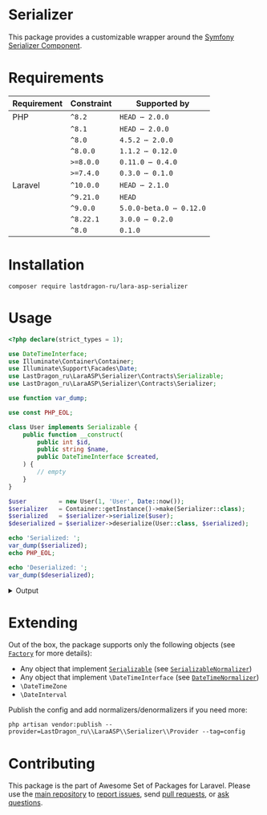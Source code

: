 # Serializer

This package provides a customizable wrapper around the [Symfony Serializer Component](https://symfony.com/doc/current/components/serializer.html).

[include:file]: ../../docs/shared/Requirements.md
[//]: # (start: 4aa299d1fd76a742656b8ab1b15d0ae7f7026ef1)
[//]: # (warning: Generated automatically. Do not edit.)

# Requirements

| Requirement  | Constraint          | Supported by |
|--------------|---------------------|------------------|
|  PHP  | `^8.2` |   `HEAD ⋯ 2.0.0`   |
|  | `^8.1` |   `HEAD ⋯ 2.0.0`   |
|  | `^8.0` |   `4.5.2 ⋯ 2.0.0`   |
|  | `^8.0.0` |   `1.1.2 ⋯ 0.12.0`   |
|  | `>=8.0.0` |   `0.11.0 ⋯ 0.4.0`   |
|  | `>=7.4.0` |   `0.3.0 ⋯ 0.1.0`   |
|  Laravel  | `^10.0.0` |   `HEAD ⋯ 2.1.0`   |
|  | `^9.21.0` |  `HEAD`   |
|  | `^9.0.0` |   `5.0.0-beta.0 ⋯ 0.12.0`   |
|  | `^8.22.1` |   `3.0.0 ⋯ 0.2.0`   |
|  | `^8.0` |  `0.1.0`   |

[//]: # (end: 4aa299d1fd76a742656b8ab1b15d0ae7f7026ef1)

# Installation

```shell
composer require lastdragon-ru/lara-asp-serializer
```

# Usage

```php
<?php declare(strict_types = 1);

use DateTimeInterface;
use Illuminate\Container\Container;
use Illuminate\Support\Facades\Date;
use LastDragon_ru\LaraASP\Serializer\Contracts\Serializable;
use LastDragon_ru\LaraASP\Serializer\Contracts\Serializer;

use function var_dump;

use const PHP_EOL;

class User implements Serializable {
    public function __construct(
        public int $id,
        public string $name,
        public DateTimeInterface $created,
    ) {
        // empty
    }
}

$user         = new User(1, 'User', Date::now());
$serializer   = Container::getInstance()->make(Serializer::class);
$serialized   = $serializer->serialize($user);
$deserialized = $serializer->deserialize(User::class, $serialized);

echo 'Serialized: ';
var_dump($serialized);
echo PHP_EOL;

echo 'Deserialized: ';
var_dump($deserialized);
```

<details><summary>Output</summary>

```plain
Serialized: string(64) "{"id":1,"name":"User","created":"2023-08-17T07:06:26.415+00:00"}"

Deserialized: object(Example\User)#470 (3) {
  ["id"]=>
  int(1)
  ["name"]=>
  string(4) "User"
  ["created"]=>
  object(Illuminate\Support\Carbon)#468 (19) {
    ["endOfTime":protected]=>
    bool(false)
    ["startOfTime":protected]=>
    bool(false)
    ["constructedObjectId":protected]=>
    string(32) "00000000000001d40000000000000000"
    ["localMonthsOverflow":protected]=>
    NULL
    ["localYearsOverflow":protected]=>
    NULL
    ["localStrictModeEnabled":protected]=>
    NULL
    ["localHumanDiffOptions":protected]=>
    NULL
    ["localToStringFormat":protected]=>
    NULL
    ["localSerializer":protected]=>
    NULL
    ["localMacros":protected]=>
    NULL
    ["localGenericMacros":protected]=>
    NULL
    ["localFormatFunction":protected]=>
    NULL
    ["localTranslator":protected]=>
    NULL
    ["dumpProperties":protected]=>
    array(3) {
      [0]=>
      string(4) "date"
      [1]=>
      string(13) "timezone_type"
      [2]=>
      string(8) "timezone"
    }
    ["dumpLocale":protected]=>
    NULL
    ["dumpDateProperties":protected]=>
    NULL
    ["date"]=>
    string(26) "2023-08-17 07:06:26.415000"
    ["timezone_type"]=>
    int(1)
    ["timezone"]=>
    string(6) "+00:00"
  }
}
```

</details>

# Extending

Out of the box, the package supports only the following objects (see [`Factory`](./src/Factory.php) for more details):

* Any object that implement [`Serializable`](./src/Contracts/Serializable.php) (see [`SerializableNormalizer`](./src/Normalizers/SerializableNormalizer.php))
* Any object that implement `\DateTimeInterface` (see [`DateTimeNormalizer`](./src/Normalizers/DateTimeNormalizer.php))
* `\DateTimeZone`
* `\DateInterval`

Publish the config and add normalizers/denormalizers if you need more:

```shell
php artisan vendor:publish --provider=LastDragon_ru\\LaraASP\\Serializer\\Provider --tag=config
```

[include:file]: ../../docs/shared/Contributing.md
[//]: # (start: 777f7598ee1b1a8c8fe67be6a3b7fce78a6e687e)
[//]: # (warning: Generated automatically. Do not edit.)

# Contributing

This package is the part of Awesome Set of Packages for Laravel. Please use the [main repository](https://github.com/LastDragon-ru/lara-asp) to [report issues](https://github.com/LastDragon-ru/lara-asp/issues), send [pull requests](https://github.com/LastDragon-ru/lara-asp/pulls), or [ask questions](https://github.com/LastDragon-ru/lara-asp/discussions).

[//]: # (end: 777f7598ee1b1a8c8fe67be6a3b7fce78a6e687e)
